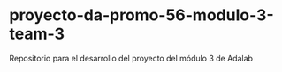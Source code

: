 # proyecto-da-promo-56-modulo-3-team-3
Repositorio para el desarrollo del proyecto del módulo 3 de Adalab
